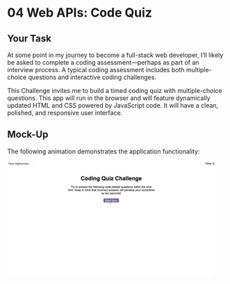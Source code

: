 # 04 Web APIs: Code Quiz

## Your Task

At some point in my journey to become a full-stack web developer, I’ll likely be asked to complete a coding assessment&mdash;perhaps as part of an interview process. A typical coding assessment includes both multiple-choice questions and interactive coding challenges. 

This Challenge invites me to build a timed coding quiz with multiple-choice questions. This app will run in the browser and will feature dynamically updated HTML and CSS powered by JavaScript code. It will have a clean, polished, and responsive user interface. 



## Mock-Up

The following animation demonstrates the application functionality:

![A user clicks through an interactive coding quiz, then enters initials to save the high score before resetting and starting over.](./Assets/04-web-apis-homework-demo.gif)


